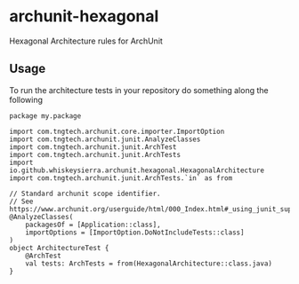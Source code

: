 # archunit-hexagonal

Hexagonal Architecture rules for ArchUnit


## Usage

To run the architecture tests in your repository do something along the following

````
package my.package

import com.tngtech.archunit.core.importer.ImportOption
import com.tngtech.archunit.junit.AnalyzeClasses
import com.tngtech.archunit.junit.ArchTest
import com.tngtech.archunit.junit.ArchTests
import io.github.whiskeysierra.archunit.hexagonal.HexagonalArchitecture
import com.tngtech.archunit.junit.ArchTests.`in` as from

// Standard archunit scope identifier. 
// See https://www.archunit.org/userguide/html/000_Index.html#_using_junit_support_with_kotlin
@AnalyzeClasses(
    packagesOf = [Application::class],
    importOptions = [ImportOption.DoNotIncludeTests::class]
)
object ArchitectureTest {
    @ArchTest
    val tests: ArchTests = from(HexagonalArchitecture::class.java)
}
````
